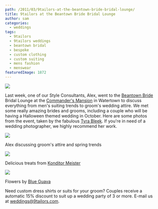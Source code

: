```yaml
---
path: /2011/03/9tailors-at-the-beantown-bride-bridal-lounge/
title: 9tailors at the Beantown Bride Bridal Lounge
author: sam
categories: 
  - weddings
tags: 
  - 9tailors
  - 9tailors weddings
  - beantown bridal
  - bespoke
  - custom clothing
  - custom suiting
  - mens fashion
  - menswear
featuredImage: 1872
---
```

[![](http://www.tyrableek.com/wp-content/uploads/2011/03/121.jpg)](http://www.tyrableek.com/wp-content/uploads/2011/03/121.jpg)

Last week, one of our Style Consultants, Alex, went to the [Beantown Bride](http://beantownbride.com/) Bridal Lounge at the [Commander's Mansion](http://www.commandersmansion.com/) in Watertown to discuss everything from men's suiting trends to groom's wedding attire. We met some really amazing brides and grooms, including a couple who will be having a Halloween themed wedding in October. Here are some photos from the event, taken by the fabulous [Tyra Bleek](http://www.tyrableek.com/). If you're in need of a wedding photographer, we highly recommend her work.

[![](http://www.tyrableek.com/wp-content/uploads/2011/03/101.jpg)](http://www.tyrableek.com/wp-content/uploads/2011/03/101.jpg)

Alex discussing groom's attire and spring trends

[![](http://www.tyrableek.com/wp-content/uploads/2011/03/210.jpg)](http://www.tyrableek.com/wp-content/uploads/2011/03/210.jpg)

Delicious treats from [Konditor Meister](http://www.konditormeister.com/cake_index.html)

[![](http://www.tyrableek.com/wp-content/uploads/2011/03/131.jpg)](http://www.tyrableek.com/wp-content/uploads/2011/03/131.jpg)

Flowers by [Blue Guava](http://www.blueguava.com/)[](http://www.bloomsofhopefloral.com/)

Need custom dress shirts or suits for your groom? Couples receive a automatic 15% discount to suit up a wedding party of 3 or more. E-mail us at [weddings@9tailors.com](mailto:weddings@9tailors.com).